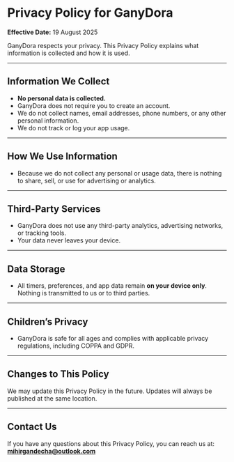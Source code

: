 # Privacy Policy for GanyDora

**Effective Date:** 19 August 2025  

GanyDora respects your privacy. This Privacy Policy explains what information is collected and how it is used.

---

## Information We Collect
- **No personal data is collected.**  
- GanyDora does not require you to create an account.  
- We do not collect names, email addresses, phone numbers, or any other personal information.  
- We do not track or log your app usage.  

---

## How We Use Information
- Because we do not collect any personal or usage data, there is nothing to share, sell, or use for advertising or analytics.  

---

## Third-Party Services
- GanyDora does not use any third-party analytics, advertising networks, or tracking tools.  
- Your data never leaves your device.  

---

## Data Storage
- All timers, preferences, and app data remain **on your device only**. Nothing is transmitted to us or to third parties.  

---

## Children’s Privacy
- GanyDora is safe for all ages and complies with applicable privacy regulations, including COPPA and GDPR.  

---

## Changes to This Policy
We may update this Privacy Policy in the future. Updates will always be published at the same location.  

---

## Contact Us
If you have any questions about this Privacy Policy, you can reach us at:  
**mihirgandecha@outlook.com**

